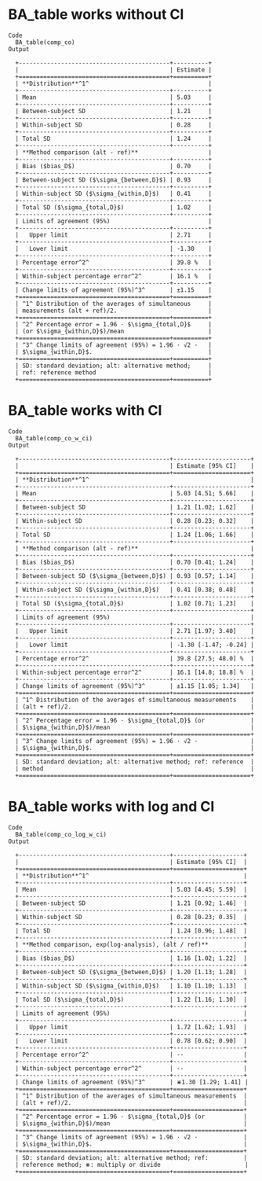 # BA_table works without CI

    Code
      BA_table(comp_co)
    Output
      
      +-------------------------------------------+----------+
      |                                           | Estimate |
      +===========================================+==========+
      | **Distribution**^1^                                  |
      +-------------------------------------------+----------+
      | Mean                                      | 5.03     |
      +-------------------------------------------+----------+
      | Between-subject SD                        | 1.21     |
      +-------------------------------------------+----------+
      | Within-subject SD                         | 0.28     |
      +-------------------------------------------+----------+
      | Total SD                                  | 1.24     |
      +-------------------------------------------+----------+
      | **Method comparison (alt - ref)**                    |
      +-------------------------------------------+----------+
      | Bias ($bias_D$)                           | 0.70     |
      +-------------------------------------------+----------+
      | Between-subject SD ($\sigma_{between,D}$) | 0.93     |
      +-------------------------------------------+----------+
      | Within-subject SD ($\sigma_{within,D}$)   | 0.41     |
      +-------------------------------------------+----------+
      | Total SD ($\sigma_{total,D}$)             | 1.02     |
      +-------------------------------------------+----------+
      | Limits of agreement (95%)                            |
      +-------------------------------------------+----------+
      |   Upper limit                             | 2.71     |
      +-------------------------------------------+----------+
      |   Lower limit                             | -1.30    |
      +-------------------------------------------+----------+
      | Percentage error^2^                       | 39.8 %   |
      +-------------------------------------------+----------+
      | Within-subject percentage error^2^        | 16.1 %   |
      +-------------------------------------------+----------+
      | Change limits of agreement (95%)^3^       | ±1.15    |
      +===========================================+==========+
      | ^1^ Distribution of the averages of simultaneous     |
      | measurements (alt + ref)/2.                          |
      +===========================================+==========+
      | ^2^ Percentage error = 1.96 · $\sigma_{total,D}$     |
      | (or $\sigma_{within,D}$)/mean                        |
      +===========================================+==========+
      | ^3^ Change limits of agreement (95%) = 1.96 · √2 ·   |
      | $\sigma_{within,D}$.                                 |
      +===========================================+==========+
      | SD: standard deviation; alt: alternative method;     |
      | ref: reference method                                |
      +===========================================+==========+ 

# BA_table works with CI

    Code
      BA_table(comp_co_w_ci)
    Output
      
      +-------------------------------------------+----------------------+
      |                                           | Estimate [95% CI]    |
      +===========================================+======================+
      | **Distribution**^1^                                              |
      +-------------------------------------------+----------------------+
      | Mean                                      | 5.03 [4.51; 5.66]    |
      +-------------------------------------------+----------------------+
      | Between-subject SD                        | 1.21 [1.02; 1.62]    |
      +-------------------------------------------+----------------------+
      | Within-subject SD                         | 0.28 [0.23; 0.32]    |
      +-------------------------------------------+----------------------+
      | Total SD                                  | 1.24 [1.06; 1.66]    |
      +-------------------------------------------+----------------------+
      | **Method comparison (alt - ref)**                                |
      +-------------------------------------------+----------------------+
      | Bias ($bias_D$)                           | 0.70 [0.41; 1.24]    |
      +-------------------------------------------+----------------------+
      | Between-subject SD ($\sigma_{between,D}$) | 0.93 [0.57; 1.14]    |
      +-------------------------------------------+----------------------+
      | Within-subject SD ($\sigma_{within,D}$)   | 0.41 [0.38; 0.48]    |
      +-------------------------------------------+----------------------+
      | Total SD ($\sigma_{total,D}$)             | 1.02 [0.71; 1.23]    |
      +-------------------------------------------+----------------------+
      | Limits of agreement (95%)                                        |
      +-------------------------------------------+----------------------+
      |   Upper limit                             | 2.71 [1.97; 3.40]    |
      +-------------------------------------------+----------------------+
      |   Lower limit                             | -1.30 [-1.47; -0.24] |
      +-------------------------------------------+----------------------+
      | Percentage error^2^                       | 39.8 [27.5; 48.0] %  |
      +-------------------------------------------+----------------------+
      | Within-subject percentage error^2^        | 16.1 [14.8; 18.8] %  |
      +-------------------------------------------+----------------------+
      | Change limits of agreement (95%)^3^       | ±1.15 [1.05; 1.34]   |
      +===========================================+======================+
      | ^1^ Distribution of the averages of simultaneous measurements    |
      | (alt + ref)/2.                                                   |
      +===========================================+======================+
      | ^2^ Percentage error = 1.96 · $\sigma_{total,D}$ (or             |
      | $\sigma_{within,D}$)/mean                                        |
      +===========================================+======================+
      | ^3^ Change limits of agreement (95%) = 1.96 · √2 ·               |
      | $\sigma_{within,D}$.                                             |
      +===========================================+======================+
      | SD: standard deviation; alt: alternative method; ref: reference  |
      | method                                                           |
      +===========================================+======================+ 

# BA_table works with log and CI

    Code
      BA_table(comp_co_log_w_ci)
    Output
      
      +-------------------------------------------+--------------------+
      |                                           | Estimate [95% CI]  |
      +===========================================+====================+
      | **Distribution**^1^                                            |
      +-------------------------------------------+--------------------+
      | Mean                                      | 5.03 [4.45; 5.59]  |
      +-------------------------------------------+--------------------+
      | Between-subject SD                        | 1.21 [0.92; 1.46]  |
      +-------------------------------------------+--------------------+
      | Within-subject SD                         | 0.28 [0.23; 0.35]  |
      +-------------------------------------------+--------------------+
      | Total SD                                  | 1.24 [0.96; 1.48]  |
      +-------------------------------------------+--------------------+
      | **Method comparison, exp(log-analysis), (alt / ref)**          |
      +-------------------------------------------+--------------------+
      | Bias ($bias_D$)                           | 1.16 [1.02; 1.22]  |
      +-------------------------------------------+--------------------+
      | Between-subject SD ($\sigma_{between,D}$) | 1.20 [1.13; 1.28]  |
      +-------------------------------------------+--------------------+
      | Within-subject SD ($\sigma_{within,D}$)   | 1.10 [1.10; 1.13]  |
      +-------------------------------------------+--------------------+
      | Total SD ($\sigma_{total,D}$)             | 1.22 [1.16; 1.30]  |
      +-------------------------------------------+--------------------+
      | Limits of agreement (95%)                                      |
      +-------------------------------------------+--------------------+
      |   Upper limit                             | 1.72 [1.62; 1.93]  |
      +-------------------------------------------+--------------------+
      |   Lower limit                             | 0.78 [0.62; 0.90]  |
      +-------------------------------------------+--------------------+
      | Percentage error^2^                       | --                 |
      +-------------------------------------------+--------------------+
      | Within-subject percentage error^2^        | --                 |
      +-------------------------------------------+--------------------+
      | Change limits of agreement (95%)^3^       | ⋇1.30 [1.29; 1.41] |
      +===========================================+====================+
      | ^1^ Distribution of the averages of simultaneous measurements  |
      | (alt + ref)/2.                                                 |
      +===========================================+====================+
      | ^2^ Percentage error = 1.96 · $\sigma_{total,D}$ (or           |
      | $\sigma_{within,D}$)/mean                                      |
      +===========================================+====================+
      | ^3^ Change limits of agreement (95%) = 1.96 · √2 ·             |
      | $\sigma_{within,D}$.                                           |
      +===========================================+====================+
      | SD: standard deviation; alt: alternative method; ref:          |
      | reference method; ⋇: multiply or divide                        |
      +===========================================+====================+ 

